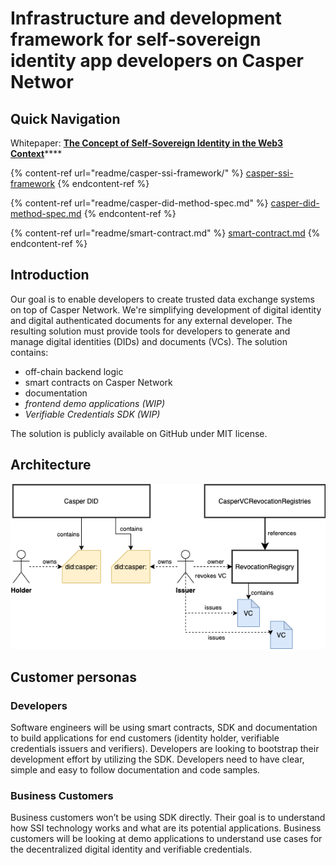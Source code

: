 # Infrastructure and development framework for self-sovereign identity app developers on Casper Networ

## Quick Navigation

Whitepaper: [**The Concept of Self-Sovereign Identity in the Web3 Context**](https://github.com/credentia-network/Docs/commit/23fec27926ecf96803a07fb28951ab08b4f48d61)****

{% content-ref url="readme/casper-ssi-framework/" %}
[casper-ssi-framework](readme/casper-ssi-framework/)
{% endcontent-ref %}

{% content-ref url="readme/casper-did-method-spec.md" %}
[casper-did-method-spec.md](readme/casper-did-method-spec.md)
{% endcontent-ref %}

{% content-ref url="readme/smart-contract.md" %}
[smart-contract.md](readme/smart-contract.md)
{% endcontent-ref %}

## Introduction

Our goal is to enable developers to create trusted data exchange systems on top of Casper Network. We're simplifying development of digital identity and digital authenticated documents for any external developer. The resulting solution must provide tools for developers to generate and manage digital identities (DIDs) and documents (VCs). The solution contains:

* off-chain backend logic
* smart contracts on Casper Network
* documentation
* _frontend demo applications (WIP)_
* _Verifiable Credentials SDK (WIP)_

The solution is publicly available on GitHub under MIT license.

## Architecture

![Project overview](images/image2.png)

## **Customer personas**

### **Developers**

Software engineers will be using smart contracts, SDK and documentation to build applications for end customers (identity holder, verifiable credentials issuers and verifiers). Developers are looking to bootstrap their development effort by utilizing the SDK. Developers need to have clear, simple and easy to follow documentation and code samples.

### **Business Customers**

Business customers won’t be using SDK directly. Their goal is to understand how SSI technology works and what are its potential applications. Business customers will be looking at demo applications to understand use cases for the decentralized digital identity and verifiable credentials.
